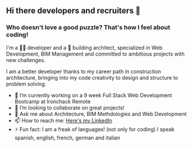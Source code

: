 ## Hi there developers and recruiters 👋

### Who doesn't love a good puzzle? That's how I feel about coding!
I'm a 👩‍💻 developer and a :construction_worker: building architect, specialized in Web Development, BIM Management and committed to ambitious projects with new challenges.

I am a better developer thanks to my career path in construction architecture, bringing into my code creativity to design and structure to problem solving.


- 🔭 I’m currently working on a 9 week Full Stack Web Development Bootcamp at Ironchack Remote
- 👯 I’m looking to collaborate on great projects!
- 💬 Ask me about Architecture, BIM Methdologies and Web Development
- 📫 How to reach me: [Here's my LinkedIn](https://www.linkedin.com/in/sof%C3%ADa-s%C3%A1nchez-urbano-76953b64/)
- ⚡ Fun fact: I am a freak of languages! (not only for coding) I speak spanish, english, french, german and italian

